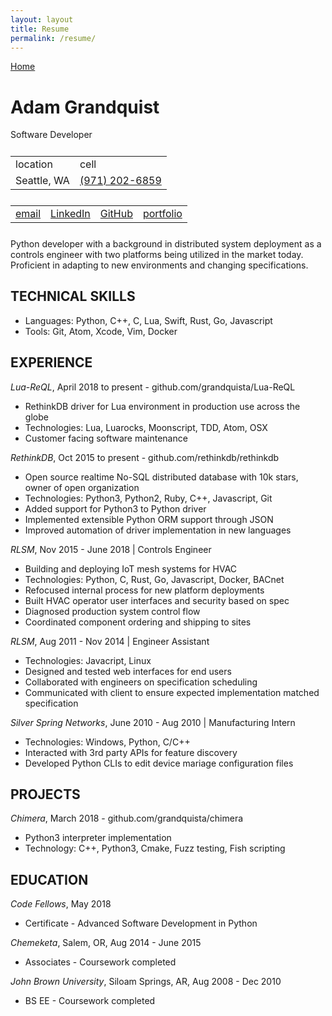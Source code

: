 ```yaml
---
layout: layout
title: Resume
permalink: /resume/
---
```


[Home](/)

# Adam Grandquist

Software Developer

<table style="margin: 5% auto">
  <tr>
    <td style="margin: 5% auto">location</td>
    <td style="margin: 5% auto">cell</td>
  </tr>
  <tr>
    <td style="margin: 5% auto">Seattle, WA</td>
    <td style="margin: 5% auto"><a href="tel:+19712026859">(971) 202-6859</a></td>
  </tr>
</table>

<table style="margin: 5% auto">
  <tr>
    <td><a href="mailto:grandquista@gmail.com">email</a></td>
    <td><a href="https://linkedin.com/in/grandquista">LinkedIn</a></td>
    <td><a href="https://github.com/grandquista">GitHub</a></td>
    <td><a href="https://grandquista.io">portfolio</a></td>
  </tr>
</table>

Python developer with a background in distributed system deployment as a controls engineer with two platforms being utilized in the market today. Proficient in adapting to new environments and changing specifications.

## TECHNICAL SKILLS

* Languages: Python, C++, C, Lua, Swift, Rust, Go, Javascript
* Tools: Git, Atom, Xcode, Vim, Docker

## EXPERIENCE

_Lua-ReQL_, April 2018 to present - github.com/grandquista/Lua-ReQL

* RethinkDB driver for Lua environment in production use across the globe
* Technologies: Lua, Luarocks, Moonscript, TDD, Atom, OSX
* Customer facing software maintenance

_RethinkDB_, Oct 2015 to present - github.com/rethinkdb/rethinkdb

* Open source realtime No-SQL distributed database with 10k stars, owner of open organization
* Technologies: Python3, Python2, Ruby, C++, Javascript, Git
* Added support for Python3 to Python driver
* Implemented extensible Python ORM support through JSON
* Improved automation of driver implementation in new languages

_RLSM_, Nov 2015 - June 2018 | Controls Engineer

* Building and deploying IoT mesh systems for HVAC
* Technologies: Python, C, Rust, Go, Javascript, Docker, BACnet
* Refocused internal process for new platform deployments
* Built HVAC operator user interfaces and security based on spec
* Diagnosed production system control flow
* Coordinated component ordering and shipping to sites

_RLSM_, Aug 2011 - Nov 2014 | Engineer Assistant

* Technologies: Javacript, Linux
* Designed and tested web interfaces for end users
* Collaborated with engineers on specification scheduling
* Communicated with client to ensure expected implementation matched specification

_Silver Spring Networks_, June 2010 - Aug 2010 | Manufacturing Intern

* Technologies: Windows, Python, C/C++
* Interacted with 3rd party APIs for feature discovery
* Developed Python CLIs to edit device mariage configuration files

## PROJECTS

_Chimera_, March 2018 - github.com/grandquista/chimera

* Python3 interpreter implementation
* Technology: C++, Python3, Cmake, Fuzz testing, Fish scripting

## EDUCATION

_Code Fellows_, May 2018

* Certificate - Advanced Software Development in Python

_Chemeketa_, Salem, OR, Aug 2014 - June 2015

* Associates - Coursework completed

_John Brown University_, Siloam Springs, AR, Aug 2008 - Dec 2010

* BS EE - Coursework completed

